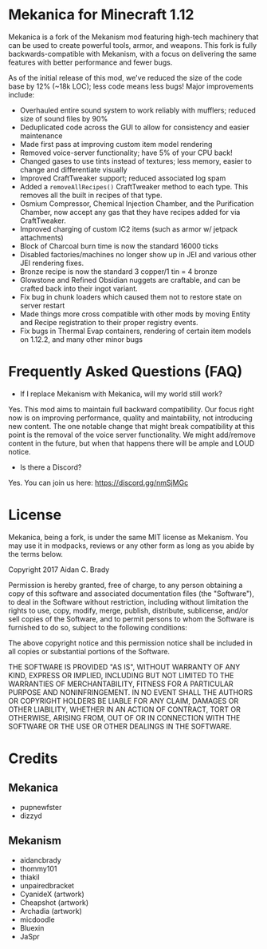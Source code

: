 # Mekanica for Minecraft 1.12 #

Mekanica is a fork of the Mekanism mod featuring high-tech machinery that can be used to create powerful tools, armor, and weapons. This fork is fully backwards-compatible with Mekanism, with a focus on
delivering the same features with better performance and fewer bugs. 

As of the initial release of this mod, we've reduced the size of the code base by 12% (~18k LOC); less code means less bugs! Major improvements include:
* Overhauled entire sound system to work reliably with mufflers; reduced size of sound files by 90%
* Deduplicated code across the GUI to allow for consistency and easier maintenance
* Made first pass at improving custom item model rendering
* Removed voice-server functionality; have 5% of your CPU back!
* Changed gases to use tints instead of textures; less memory, easier to change and differentiate visually
* Improved CraftTweaker support; reduced associated log spam
* Added a `removeAllRecipes()` CraftTweaker method to each type. This removes all the built in recipes of that type.
* Osmium Compressor, Chemical Injection Chamber, and the Purification Chamber, now accept any gas that they have recipes added for via CraftTweaker.
* Improved charging of custom IC2 items (such as armor w/ jetpack attachments)
* Block of Charcoal burn time is now the standard 16000 ticks
* Disabled factories/machines no longer show up in JEI and various other JEI rendering fixes.
* Bronze recipe is now the standard 3 copper/1 tin = 4 bronze
* Glowstone and Refined Obsidian nuggets are craftable, and can be crafted back into their ingot variant.
* Fix bug in chunk loaders which caused them not to restore state on server restart
* Made things more cross compatible with other mods by moving Entity and Recipe registration to their proper registry events.
* Fix bugs in Thermal Evap containers, rendering of certain item models on 1.12.2, and many other minor bugs

# Frequently Asked Questions (FAQ) #

* If I replace Mekanism with Mekanica, will my world still work?

Yes. This mod aims to maintain full backward compatibility. Our focus right now is on improving performance, quality and maintability, not introducing new content. The one notable change that might break compatibility at this point is the removal of the voice server functionality. We might add/remove content in the future, but when that happens there will be ample and LOUD notice.

* Is there a Discord?

Yes. You can join us here: https://discord.gg/nmSjMGc

# License #

Mekanica, being a fork, is under the same MIT license as Mekanism. You may use it in modpacks, reviews or any other form as long as you abide by the terms below. 

Copyright 2017 Aidan C. Brady

Permission is hereby granted, free of charge, to any person obtaining a copy of this software and associated documentation files (the "Software"), to deal in the Software without restriction, including without limitation the rights to use, copy, modify, merge, publish, distribute, sublicense, and/or sell copies of the Software, and to permit persons to whom the Software is furnished to do so, subject to the following conditions:

The above copyright notice and this permission notice shall be included in all copies or substantial portions of the Software.

THE SOFTWARE IS PROVIDED "AS IS", WITHOUT WARRANTY OF ANY KIND, EXPRESS OR IMPLIED, INCLUDING BUT NOT LIMITED TO THE WARRANTIES OF MERCHANTABILITY, FITNESS FOR A PARTICULAR PURPOSE AND NONINFRINGEMENT. IN NO EVENT SHALL THE AUTHORS OR COPYRIGHT HOLDERS BE LIABLE FOR ANY CLAIM, DAMAGES OR OTHER LIABILITY, WHETHER IN AN ACTION OF CONTRACT, TORT OR OTHERWISE, ARISING FROM, OUT OF OR IN CONNECTION WITH THE SOFTWARE OR THE USE OR OTHER DEALINGS IN THE SOFTWARE.

# Credits #

## Mekanica ##
  * pupnewfster
  * dizzyd

## Mekanism ##
  * aidancbrady
  * thommy101
  * thiakil
  * unpairedbracket
  * CyanideX (artwork)
  * Cheapshot (artwork)
  * Archadia (artwork)
  * micdoodle
  * Bluexin
  * JaSpr
